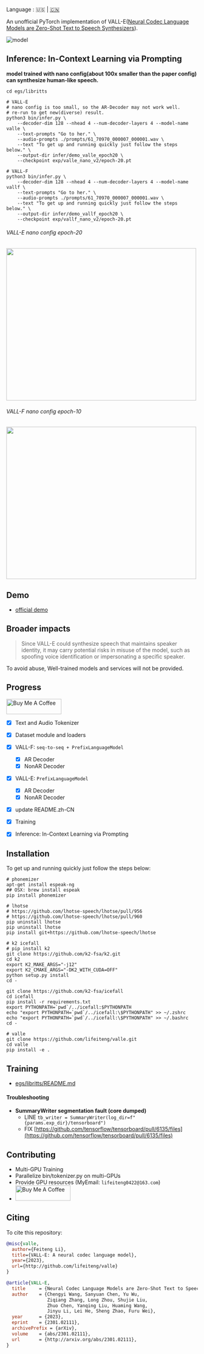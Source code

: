 Language : 🇺🇸 | [🇨🇳](./README.zh-CN.md)

An unofficial PyTorch implementation of VALL-E([Neural Codec Language Models are Zero-Shot Text to Speech Synthesizers](https://arxiv.org/abs/2301.02111)).

![model](./docs/images/Overview.jpg)

## Inference: In-Context Learning via Prompting

**model trained with nano config(about 100x smaller than the paper config) can synthesize human-like speech.**

```
cd egs/libritts

# VALL-E
# nano config is too small, so the AR-Decoder may not work well.
# re-run to get new(diverse) result.
python3 bin/infer.py \
    --decoder-dim 128 --nhead 4 --num-decoder-layers 4 --model-name valle \
    --text-prompts "Go to her." \
    --audio-prompts ./prompts/61_70970_000007_000001.wav \
    --text "To get up and running quickly just follow the steps below." \
    --output-dir infer/demo_valle_epoch20 \
    --checkpoint exp/valle_nano_v2/epoch-20.pt

# VALL-F
python3 bin/infer.py \
    --decoder-dim 128 --nhead 4 --num-decoder-layers 4 --model-name vallf \
    --text-prompts "Go to her." \
    --audio-prompts ./prompts/61_70970_000007_000001.wav \
    --text "To get up and running quickly just follow the steps below." \
    --output-dir infer/demo_vallf_epoch20 \
    --checkpoint exp/vallf_nano_v2/epoch-20.pt
```
###### VALL-E nano config epoch-20
<img src="./docs/images/valle.png" width="500" height="400">

###### VALL-F nano config epoch-10
<img src="./docs/images/vallf.png" width="500" height="400">

## Demo

* [official demo](https://valle-demo.github.io/)

## Broader impacts

> Since VALL-E could synthesize speech that maintains speaker identity, it may carry potential risks in misuse of the model, such as spoofing voice identification or impersonating a specific speaker.

To avoid abuse, Well-trained models and services will not be provided.

## Progress

<a href="https://www.buymeacoffee.com/feiteng" target="_blank"><img src="https://cdn.buymeacoffee.com/buttons/v2/default-blue.png" alt="Buy Me A Coffee" style="height: 40px !important;width: 145px !important;" ></a>

- [x] Text and Audio Tokenizer
- [x] Dataset module and loaders
- [x] VALL-F: `seq-to-seq + PrefixLanguageModel`
    - [x] AR Decoder
    - [x] NonAR Decoder
- [x] VALL-E: `PrefixLanguageModel`
    - [x] AR Decoder
    - [x] NonAR Decoder
- [x] update README.zh-CN
- [x] Training
- [x] Inference: In-Context Learning via Prompting


## Installation

To get up and running quickly just follow the steps below:

```
# phonemizer
apt-get install espeak-ng
## OSX: brew install espeak
pip install phonemizer

# lhotse
# https://github.com/lhotse-speech/lhotse/pull/956
# https://github.com/lhotse-speech/lhotse/pull/960
pip uninstall lhotse
pip uninstall lhotse
pip install git+https://github.com/lhotse-speech/lhotse

# k2 icefall
# pip install k2
git clone https://github.com/k2-fsa/k2.git
cd k2
export K2_MAKE_ARGS="-j12"
export K2_CMAKE_ARGS="-DK2_WITH_CUDA=OFF"
python setup.py install
cd -

git clone https://github.com/k2-fsa/icefall
cd icefall
pip install -r requirements.txt
export PYTHONPATH=`pwd`/../icefall:$PYTHONPATH
echo "export PYTHONPATH=`pwd`/../icefall:\$PYTHONPATH" >> ~/.zshrc
echo "export PYTHONPATH=`pwd`/../icefall:\$PYTHONPATH" >> ~/.bashrc
cd -

# valle
git clone https://github.com/lifeiteng/valle.git
cd valle
pip install -e .
```


## Training
* [egs/libritts/README.md](egs/libritts/README.md)

#### Troubleshooting

* **SummaryWriter segmentation fault (core dumped)**
   * LINE `tb_writer = SummaryWriter(log_dir=f"{params.exp_dir}/tensorboard")`
   * FIX  [https://github.com/tensorflow/tensorboard/pull/6135/files](https://github.com/tensorflow/tensorboard/pull/6135/files)

## Contributing

* Multi-GPU Training
* Parallelize bin/tokenizer.py on multi-GPUs
* Provide GPU resources (MyEmail: `lifeiteng0422@163.com`)
* <a href="https://www.buymeacoffee.com/feiteng" target="_blank"><img src="https://cdn.buymeacoffee.com/buttons/v2/default-blue.png" alt="Buy Me A Coffee" style="height: 40px !important;width: 145px !important;" ></a>


## Citing

To cite this repository:

```bibtex
@misc{valle,
  author={Feiteng Li},
  title={VALL-E: A neural codec language model},
  year={2023},
  url={http://github.com/lifeiteng/valle}
}
```

```bibtex
@article{VALL-E,
  title     = {Neural Codec Language Models are Zero-Shot Text to Speech Synthesizers},
  author    = {Chengyi Wang, Sanyuan Chen, Yu Wu,
               Ziqiang Zhang, Long Zhou, Shujie Liu,
               Zhuo Chen, Yanqing Liu, Huaming Wang,
               Jinyu Li, Lei He, Sheng Zhao, Furu Wei},
  year      = {2023},
  eprint    = {2301.02111},
  archivePrefix = {arXiv},
  volume    = {abs/2301.02111},
  url       = {http://arxiv.org/abs/2301.02111},
}
```
